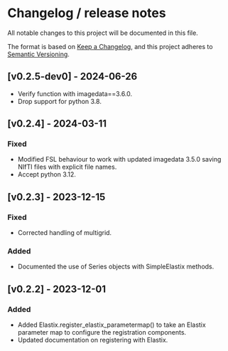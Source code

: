 # Changelog / release notes

All notable changes to this project will be documented in this file.

The format is based on [Keep a Changelog](https://keepachangelog.com/en/1.0.0/),
and this project adheres to [Semantic Versioning](https://semver.org/spec/v2.0.0.html).

<!--next-version-placeholder-->

## [v0.2.5-dev0] - 2024-06-26
* Verify function with imagedata==3.6.0.
* Drop support for python 3.8.

## [v0.2.4] - 2024-03-11
### Fixed
* Modified FSL behaviour to work with updated imagedata 3.5.0 saving NIfTI files
  with explicit file names.
* Accept python 3.12.

## [v0.2.3] - 2023-12-15
### Fixed
* Corrected handling of multigrid.

### Added
* Documented the use of Series objects with SimpleElastix methods.

## [v0.2.2] - 2023-12-01
### Added
* Added Elastix.register_elastix_parametermap() to take an Elastix parameter map
  to configure the registration components.
* Updated documentation on registering with Elastix.
